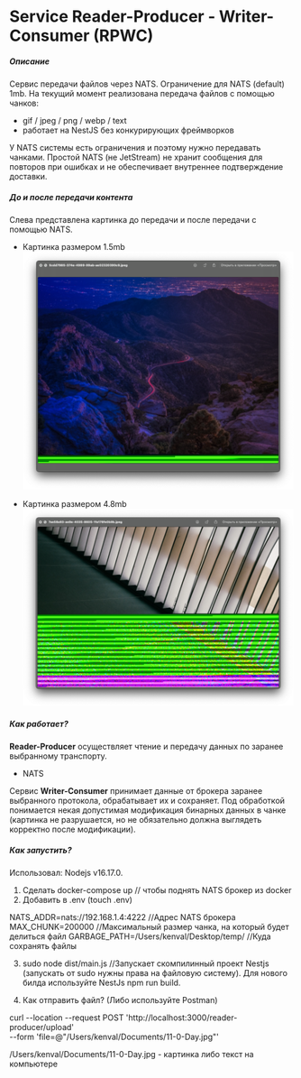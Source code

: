 # Service Reader-Producer - Writer-Consumer (RPWC)

##### Описание
Сервис передачи файлов через NATS. Ограничение для NATS (default) 1mb. На текущий момент реализована передача файлов с помощью чанков:
 - gif / jpeg / png / webp / text
 - работает на NestJS без конкурирующих фреймворков

У NATS системы есть ограничения и поэтому нужно передавать чанками. Простой NATS (не JetStream) не хранит сообщения для повторов при ошибках и не обеспечивает внутреннее подтверждение доставки.


##### До и после передачи контента
Слева представлена картинка до передачи и после передачи с помощью  NATS.

 - Картинка размером 1.5mb
![1.5mb](https://github.com/kenvals/nats-transfer/blob/main/images/p2.png)

 - Картинка размером 4.8mb
![4.8mb](https://github.com/kenvals/nats-transfer/blob/main/images/p1.png)

##### Как работает?

**Reader-Producer** осуществляет чтение и передачу данных по заранее выбранному транспорту. 
- NATS

Сервис **Writer-Consumer** принимает данные от брокера заранее выбранного протокола, обрабатывает  их и сохраняет. Под обработкой понимается некая допустимая модификация бинарных данных в чанке (картинка не разрушается, но не обязательно должна выглядеть корректно после модификации).

##### Как запустить?

Использовал: Nodejs v16.17.0.

1. Сделать docker-compose up // чтобы поднять NATS брокер  из docker
2. Добавить в .env (touch .env)

NATS_ADDR=nats://192.168.1.4:4222          //Адрес NATS брокера
MAX_CHUNK=200000                           //Максимальный размер чанка, на который будет делиться файл
GARBAGE_PATH=/Users/kenval/Desktop/temp/   //Куда сохранять файлы

3. sudo node dist/main.js //Запускает скомпилинный проект Nestjs (запускать от sudo нужны права на файловую систему). Для нового билда используйте NestJs npm run build.

4. Как отправить файл?  (Либо используйте Postman)

curl --location --request POST 'http://localhost:3000/reader-producer/upload' \
--form 'file=@"/Users/kenval/Documents/11-0-Day.jpg"'

/Users/kenval/Documents/11-0-Day.jpg - картинка либо текст на компьютере

